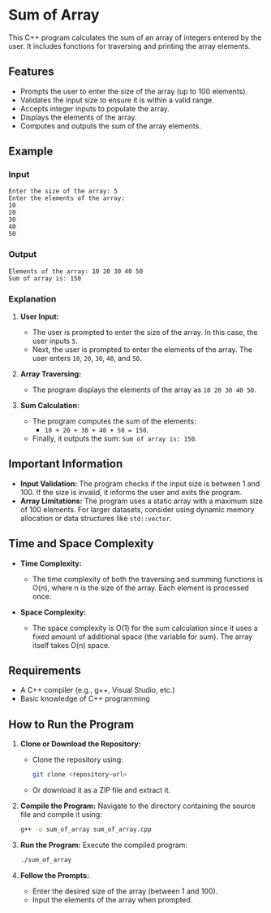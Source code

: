 # Sum of Array

This C++ program calculates the sum of an array of integers entered by the user. It includes functions for traversing and printing the array elements.

## Features

- Prompts the user to enter the size of the array (up to 100 elements).
- Validates the input size to ensure it is within a valid range.
- Accepts integer inputs to populate the array.
- Displays the elements of the array.
- Computes and outputs the sum of the array elements.

## Example

### Input
```
Enter the size of the array: 5
Enter the elements of the array: 
10
20
30
40
50
```

### Output
```
Elements of the array: 10 20 30 40 50 
Sum of array is: 150
```

### Explanation

1. **User Input:**
   - The user is prompted to enter the size of the array. In this case, the user inputs `5`.
   - Next, the user is prompted to enter the elements of the array. The user enters `10`, `20`, `30`, `40`, and `50`.

2. **Array Traversing:**
   - The program displays the elements of the array as `10 20 30 40 50`.

3. **Sum Calculation:**
   - The program computes the sum of the elements: 
     - `10 + 20 + 30 + 40 + 50 = 150`.
   - Finally, it outputs the sum: `Sum of array is: 150`.

## Important Information

- **Input Validation:** The program checks if the input size is between 1 and 100. If the size is invalid, it informs the user and exits the program.
- **Array Limitations:** The program uses a static array with a maximum size of 100 elements. For larger datasets, consider using dynamic memory allocation or data structures like `std::vector`.

## Time and Space Complexity

- **Time Complexity:** 
  - The time complexity of both the traversing and summing functions is O(n), where n is the size of the array. Each element is processed once.
  
- **Space Complexity:** 
  - The space complexity is O(1) for the sum calculation since it uses a fixed amount of additional space (the variable for sum). The array itself takes O(n) space.

## Requirements

- A C++ compiler (e.g., g++, Visual Studio, etc.)
- Basic knowledge of C++ programming

## How to Run the Program

1. **Clone or Download the Repository:**
   - Clone the repository using:
     ```bash
     git clone <repository-url>
     ```
   - Or download it as a ZIP file and extract it.

2. **Compile the Program:**
   Navigate to the directory containing the source file and compile it using:
   ```bash
   g++ -o sum_of_array sum_of_array.cpp
   ```

3. **Run the Program:**
   Execute the compiled program:
   ```bash
   ./sum_of_array
   ```

4. **Follow the Prompts:**
   - Enter the desired size of the array (between 1 and 100).
   - Input the elements of the array when prompted.
